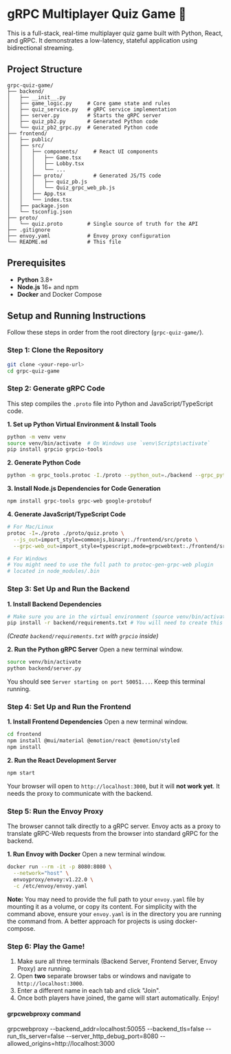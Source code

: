 # gRPC Multiplayer Quiz Game 🧠

This is a full-stack, real-time multiplayer quiz game built with Python, React, and gRPC. It demonstrates a low-latency, stateful application using bidirectional streaming.

## Project Structure

```
grpc-quiz-game/
├── backend/
│   ├── __init__.py
│   ├── game_logic.py     # Core game state and rules
│   ├── quiz_service.py   # gRPC service implementation
│   ├── server.py         # Starts the gRPC server
│   ├── quiz_pb2.py       # Generated Python code
│   └── quiz_pb2_grpc.py  # Generated Python code
├── frontend/
│   ├── public/
│   ├── src/
│   │   ├── components/     # React UI components
│   │   │   ├── Game.tsx
│   │   │   ├── Lobby.tsx
│   │   │   └── ...
│   │   ├── proto/          # Generated JS/TS code
│   │   │   ├── quiz_pb.js
│   │   │   └── Quiz_grpc_web_pb.js
│   │   ├── App.tsx
│   │   └── index.tsx
│   ├── package.json
│   └── tsconfig.json
├── proto/
│   └── quiz.proto        # Single source of truth for the API
├── .gitignore
├── envoy.yaml            # Envoy proxy configuration
└── README.md             # This file
```

## Prerequisites

- **Python** 3.8+
- **Node.js** 16+ and npm
- **Docker** and Docker Compose

## Setup and Running Instructions

Follow these steps in order from the root directory (`grpc-quiz-game/`).

### Step 1: Clone the Repository

```bash
git clone <your-repo-url>
cd grpc-quiz-game
```

### Step 2: Generate gRPC Code

This step compiles the `.proto` file into Python and JavaScript/TypeScript code.

**1. Set up Python Virtual Environment & Install Tools**
```bash
python -m venv venv
source venv/bin/activate  # On Windows use `venv\Scripts\activate`
pip install grpcio grpcio-tools
```

**2. Generate Python Code**
```bash
python -m grpc_tools.protoc -I./proto --python_out=./backend --grpc_python_out=./backend ./proto/quiz.proto
```

**3. Install Node.js Dependencies for Code Generation**
```bash
npm install grpc-tools grpc-web google-protobuf
```

**4. Generate JavaScript/TypeScript Code**
```bash
# For Mac/Linux
protoc -I=./proto ./proto/quiz.proto \
  --js_out=import_style=commonjs,binary:./frontend/src/proto \
  --grpc-web_out=import_style=typescript,mode=grpcwebtext:./frontend/src/proto

# For Windows
# You might need to use the full path to protoc-gen-grpc-web plugin
# located in node_modules/.bin
```

### Step 3: Set Up and Run the Backend

**1. Install Backend Dependencies**
```bash
# Make sure you are in the virtual environment (source venv/bin/activate)
pip install -r backend/requirements.txt # You will need to create this file
```
*(Create `backend/requirements.txt` with `grpcio` inside)*

**2. Run the Python gRPC Server**
Open a new terminal window.
```bash
source venv/bin/activate
python backend/server.py
```
You should see `Server starting on port 50051...`. Keep this terminal running.

### Step 4: Set Up and Run the Frontend

**1. Install Frontend Dependencies**
Open a new terminal window.
```bash
cd frontend
npm install @mui/material @emotion/react @emotion/styled
npm install
```

**2. Run the React Development Server**
```bash
npm start
```
Your browser will open to `http://localhost:3000`, but it will **not work yet**. It needs the proxy to communicate with the backend.

### Step 5: Run the Envoy Proxy

The browser cannot talk directly to a gRPC server. Envoy acts as a proxy to translate gRPC-Web requests from the browser into standard gRPC for the backend.

**1. Run Envoy with Docker**
Open a new terminal window.
```bash
docker run --rm -it -p 8080:8080 \
  --network="host" \
  envoyproxy/envoy:v1.22.0 \
  -c /etc/envoy/envoy.yaml
```
**Note:** You may need to provide the full path to your `envoy.yaml` file by mounting it as a volume, or copy its content. For simplicity with the command above, ensure your `envoy.yaml` is in the directory you are running the command from. A better approach for projects is using docker-compose.

### Step 6: Play the Game!

1.  Make sure all three terminals (Backend Server, Frontend Server, Envoy Proxy) are running.
2.  Open **two** separate browser tabs or windows and navigate to `http://localhost:3000`.
3.  Enter a different name in each tab and click "Join".
4.  Once both players have joined, the game will start automatically. Enjoy!

#### grpcwebproxy command
grpcwebproxy --backend_addr=localhost:50055 --backend_tls=false --run_tls_server=false --server_http_debug_port=8080 --allowed_origins=http://localhost:3000